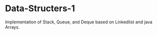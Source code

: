 # Data-Structers-1
Implementation of Stack, Queue, and Deque based on Linkedlist and java Arrays.  
